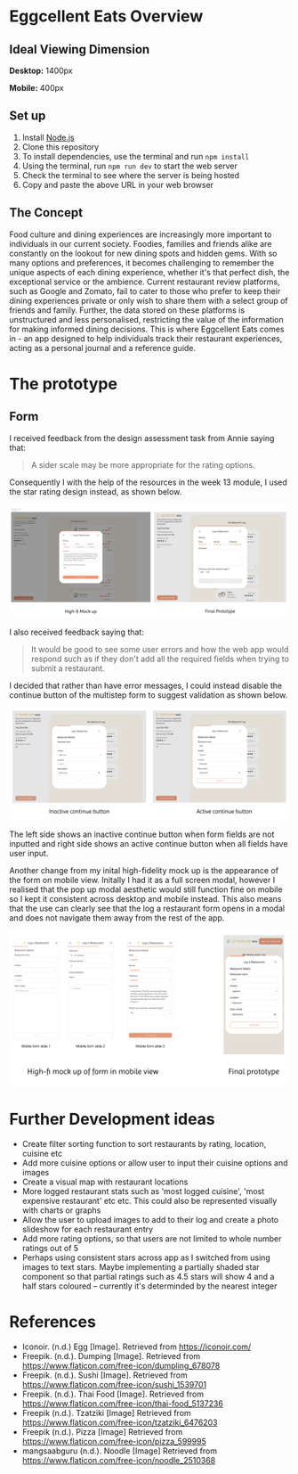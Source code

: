 # Eggcellent Eats Overview

## Ideal Viewing Dimension

**Desktop:** 1400px

**Mobile:** 400px

## Set up

1. Install [Node.js](https://nodejs.org/en/)
2. Clone this repository
3. To install dependencies, use the terminal and run `npm install`
4. Using the terminal, run `npm run dev` to start the web server
5. Check the terminal to see where the server is being hosted
6. Copy and paste the above URL in your web browser

## The Concept

Food culture and dining experiences are increasingly more important to individuals in our current society. Foodies, families and friends alike are constantly on the lookout for new dining spots and hidden gems. With so many options and preferences, it becomes challenging to remember the unique aspects of each dining experience, whether it's that perfect dish, the exceptional service or the ambience. Current restaurant review platforms, such as Google and Zomato, fail to cater to those who prefer to keep their dining experiences private or only wish to share them with a select group of friends and family. Further, the data stored on these platforms is unstructured and less personalised, restricting the value of the information for making informed dining decisions. This is where Eggcellent Eats comes in - an app designed to help individuals track their restaurant experiences, acting as a personal journal and a reference guide.

# The prototype

## Form

I received feedback from the design assessment task from Annie saying that:

> A sider scale may be more appropriate for the rating options.

Consequently I with the help of the resources in the week 13 module, I used the star rating design instead, as shown below.

![star rating section within the log a restaurant form](public/images/readme/star-selector.png)

I also received feedback saying that:

> It would be good to see some user errors and how the web app would respond such as if they don't add all the required fields when trying to submit a restaurant.

I decided that rather than have error messages, I could instead disable the continue button of the multistep form to suggest validation as shown below.

![multistep form comparison image, with left side showing inactive continue button when form fields are not inputted and right side showing active continue button with inputted fields](public/images/readme/form-validation.png)

The left side shows an inactive continue button when form fields are not inputted and right side shows an active continue button when all fields have user input.

Another change from my inital high-fidelity mock up is the appearance of the form on mobile view. Initally I had it as a full screen modal, however I realised that the pop up modal aesthetic would still function fine on mobile so I kept it consistent across desktop and mobile instead. This also means that the use can clearly see that the log a restaurant form opens in a modal and does not navigate them away from the rest of the app.

![comparison between high-fidelity form on mobile view vs final prototype](public/images/readme/form-mobile.png)

# Further Development ideas

- Create filter sorting function to sort restaurants by rating, location, cuisine etc
- Add more cuisine options or allow user to input their cuisine options and images
- Create a visual map with restaurant locations
- More logged restaurant stats such as 'most logged cuisine', 'most expensive restaurant' etc etc. This could also be represented visually with charts or graphs
- Allow the user to upload images to add to their log and create a photo slideshow for each restaurant entry
- Add more rating options, so that users are not limited to whole number ratings out of 5
- Perhaps using consistent stars across app as I switched from using images to text stars. Maybe implementing a partially shaded star component so that partial ratings such as 4.5 stars will show 4 and a half stars coloured – currently it's determinded by the nearest integer

# References

- Iconoir. (n.d.) Egg [Image]. Retrieved from https://iconoir.com/
- Freepik. (n.d.). Dumping [Image]. Retrieved from https://www.flaticon.com/free-icon/dumpling_678078
- Freepik. (n.d.). Sushi [Image]. Retrieved from https://www.flaticon.com/free-icon/sushi_1539701
- Freepik. (n.d.). Thai Food [Image]. Retrieved from https://www.flaticon.com/free-icon/thai-food_5137236
- Freepik (n.d.). Tzatziki [Image] Retrieved from https://www.flaticon.com/free-icon/tzatziki_6476203
- Freepik (n.d.). Pizza [Image] Retrieved from https://www.flaticon.com/free-icon/pizza_599995
- mangsaabguru (n.d.). Noodle [Image] Retrieved from https://www.flaticon.com/free-icon/noodle_2510368
